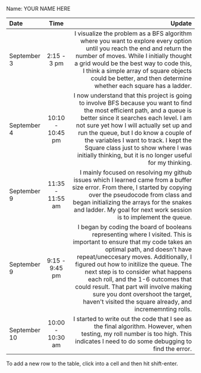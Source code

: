 Name: YOUR NAME HERE

| Date         |       Time       |                                                                                                                                                                                                                                                                                                                                                                                                                                                              Update |
|:-------------|:----------------:|--------------------------------------------------------------------------------------------------------------------------------------------------------------------------------------------------------------------------------------------------------------------------------------------------------------------------------------------------------------------------------------------------------------------------------------------------------------------:|
| September 3  |   2:15 - 3 pm    |                                                                                                                                       I visualize the problem as a BFS algorithm where you want to explore every option until you reach the end and return the number of moves. While I initially thought a grid would be the best way to code this, I think a simple array of square objects could be better, and then determine whether each square has a ladder. |
| September 4  | 10:10 - 10:45 pm |                                                          I now understand that this project is going to involve BFS because you want to find the most efficient path, and a queue is better since it searches each level. I am not sure yet how I will actually set up and run the queue, but I do know a couple of the variables I want to track. I kept the Square class just to show where I was initially thinking, but it is no longer useful for my thinking. |
| September 9  | 11:35 - 11:55 am |                                                                                                                                                                                 I mainly focused on resolving my github issues which I learned came from a buffer size error. From there, I started by copying over the pseudocode from class and began initializing the arrays for the snakes and ladder. My goal for next work session is to implement the queue. |
| September 9  |  9:15 - 9:45 pm  | I began by coding the board of booleans representing where I visited. This is important to ensure that my code takes an optimal path, and doesn't have repeat/uneccesary moves. Additionally, I figured out how to initilize the queue. The next step is to consider what happens each roll, and the 1-6 outcomes that could result. That part will involve making sure you dont overshoot the target, haven't visited the square already, and incrememnting rolls. |
| September 10 | 10:00 - 10:30 am |                                                                                                                                                                                                                                                                                 I started to write out the code that I see as the final algorithm. However, when testing, my roll number is too high. This indicates I need to do some debugging to find the error. |


To add a new row to the table, click into a cell and then hit shift-enter.